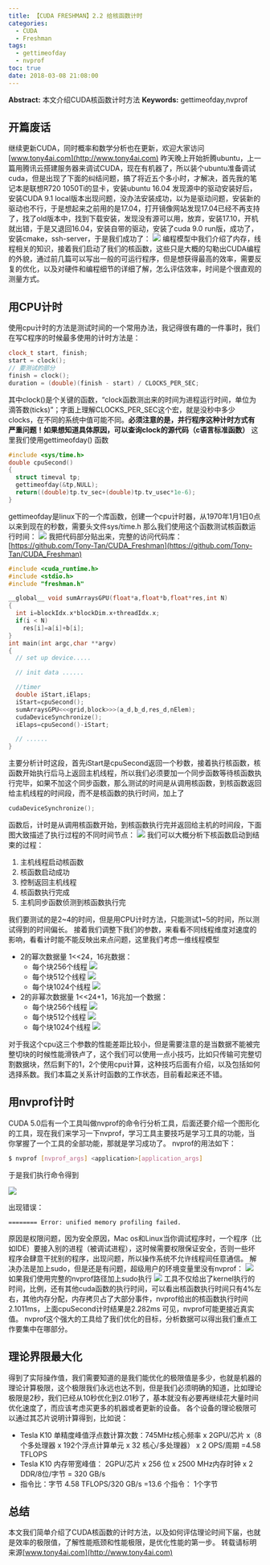 ```yaml
---
title: 【CUDA FRESHMAN】2.2 给核函数计时
categories:
  - CUDA
  - Freshman
tags:
  - gettimeofday
  - nvprof
toc: true
date: 2018-03-08 21:08:00
---
```


**Abstract:** 本文介绍CUDA核函数计时方法
**Keywords:** gettimeofday,nvprof

<!--more-->
## 开篇废话
继续更新CUDA，同时概率和数学分析也在更新，欢迎大家访问[www.tony4ai.com](http://www.tony4ai.com)
昨天晚上开始折腾ubuntu，上一篇用腾讯云搭建服务器来调试CUDA，现在有机器了，所以装个ubuntu准备调试cuda，但是出现了下面的纠结问题，搞了将近五个多小时，才解决，首先我的笔记本是联想R720 1050Ti的显卡，安装ubuntu 16.04 发现源中的驱动安装好后，安装CUDA 9.1 local版本出现问题，没办法安装成功，以为是驱动问题，安装新的驱动也不行，于是想起来之前用的是17.04，打开镜像网站发现17.04已经不再支持了，找了old版本中，找到下载安装，发现没有源可以用，放弃，安装17.10，开机就出错，于是又退回16.04，安装自带的驱动，安装了cuda 9.0 run版，成功了，安装cmake，ssh-server，于是我们成功了：
![](https://tony4ai-1251394096.cos.ap-hongkong.myqcloud.com/blog_images/CUDA-F-2-2-核函数计时/connect.png)
编程模型中我们介绍了内存，线程相关的知识，接着我们启动了我们的核函数，这些只是大概的勾勒出CUDA编程的外貌，通过前几篇可以写出一般的可运行程序，但是想获得最高的效率，需要反复的优化，以及对硬件和编程细节的详细了解，怎么评估效率，时间是个很直观的测量方式。
## 用CPU计时
使用cpu计时的方法是测试时间的一个常用办法，我记得很有趣的一件事时，我们在写C程序的时候最多使用的计时方法是：
```c++
clock_t start, finish;
start = clock();
// 要测试的部分
finish = clock();
duration = (double)(finish - start) / CLOCKS_PER_SEC;
```
其中clock()是个关键的函数，“clock函数测出来的时间为进程运行时间，单位为滴答数(ticks)”；字面上理解CLOCKS_PER_SEC这个宏，就是没秒中多少clocks，在不同的系统中值可能不同。**必须注意的是，并行程序这种计时方式有严重问题！如果想知道具体原因，可以查询clock的源代码（c语言标准函数）**
这里我们使用gettimeofday() 函数
```c++
#include <sys/time.h>
double cpuSecond()
{
  struct timeval tp;
  gettimeofday(&tp,NULL);
  return((double)tp.tv_sec+(double)tp.tv_usec*1e-6);
}
```
gettimeofday是linux下的一个库函数，创建一个cpu计时器，从1970年1月1日0点以来到现在的秒数，需要头文件sys/time.h
那么我们使用这个函数测试核函数运行时间：
![](https://tony4ai-1251394096.cos.ap-hongkong.myqcloud.com/blog_images/CUDA-F-2-2-核函数计时/timer1.png)
我把代码部分贴出来，完整的访问代码库：[https://github.com/Tony-Tan/CUDA_Freshman](https://github.com/Tony-Tan/CUDA_Freshman)

```c++
#include <cuda_runtime.h>
#include <stdio.h>
#include "freshman.h"

__global__ void sumArraysGPU(float*a,float*b,float*res,int N)
{
  int i=blockIdx.x*blockDim.x+threadIdx.x;
  if(i < N)
    res[i]=a[i]+b[i];
}
int main(int argc,char **argv)
{
  // set up device.....

  // init data ......

  //timer
  double iStart,iElaps;
  iStart=cpuSecond();
  sumArraysGPU<<<grid,block>>>(a_d,b_d,res_d,nElem);
  cudaDeviceSynchronize();
  iElaps=cpuSecond()-iStart;

  // ......
}

```
主要分析计时这段，首先iStart是cpuSecond返回一个秒数，接着执行核函数，核函数开始执行后马上返回主机线程，所以我们必须要加一个同步函数等待核函数执行完毕，如果不加这个同步函数，那么测试的时间是从调用核函数，到核函数返回给主机线程的时间段，而不是核函数的执行时间，加上了
```c++
cudaDeviceSynchronize();
```
函数后，计时是从调用核函数开始，到核函数执行完并返回给主机的时间段，下面图大致描述了执行过程的不同时间节点：
![](https://tony4ai-1251394096.cos.ap-hongkong.myqcloud.com/blog_images/CUDA-F-2-2-核函数计时/时间轴.png)
我们可以大概分析下核函数启动到结束的过程：
1. 主机线程启动核函数
2. 核函数启动成功
3. 控制返回主机线程
4. 核函数执行完成
5. 主机同步函数侦测到核函数执行完

我们要测试的是2~4的时间，但是用CPU计时方法，只能测试1~5的时间，所以测试得到的时间偏长。
接着我们调整下我们的参数，来看看不同线程维度对速度的影响，看看计时能不能反映出来点问题，这里我们考虑一维线程模型
- 2的幂次数据量 1<<24，16兆数据：
  - 每个块256个线程
  ![](https://tony4ai-1251394096.cos.ap-hongkong.myqcloud.com/blog_images/CUDA-F-2-2-核函数计时/256_0.png)
  - 每个块512个线程
  ![](https://tony4ai-1251394096.cos.ap-hongkong.myqcloud.com/blog_images/CUDA-F-2-2-核函数计时/512_0.png)
  - 每个块1024个线程
  ![](https://tony4ai-1251394096.cos.ap-hongkong.myqcloud.com/blog_images/CUDA-F-2-2-核函数计时/1024.png)
- 2的非幂次数据量 1<<24+1，16兆加一个数据：
  - 每个块256个线程
  ![](https://tony4ai-1251394096.cos.ap-hongkong.myqcloud.com/blog_images/CUDA-F-2-2-核函数计时/256_1.png)
  - 每个块512个线程
  ![](https://tony4ai-1251394096.cos.ap-hongkong.myqcloud.com/blog_images/CUDA-F-2-2-核函数计时/512_1.png)
  - 每个块1024个线程
  ![](https://tony4ai-1251394096.cos.ap-hongkong.myqcloud.com/blog_images/CUDA-F-2-2-核函数计时/1024_1.png)

对于我这个cpu这三个参数的性能差距比较小，但是需要注意的是当数据不能被完整切块的时候性能滑铁卢了，这个我们可以使用一点小技巧，比如只传输可完整切割数据块，然后剩下的1，2个使用cpu计算，这种技巧后面有介绍，以及包括如何选择系数。我们本篇之关系计时函数的工作状态，目前看起来还不错。
## 用nvprof计时
CUDA 5.0后有一个工具叫做nvprof的命令行分析工具，后面还要介绍一个图形化的工具，现在我们来学习一下nvprof，学习工具主要技巧是学习工具的功能，当你掌握了一个工具的全部功能，那就是学习成功了。
nvprof的用法如下：
```bash
$ nvprof [nvprof_args] <application>[application_args]
```

于是我们执行命令得到

![](https://tony4ai-1251394096.cos.ap-hongkong.myqcloud.com/blog_images/CUDA-F-2-2-核函数计时/nvprof_wrong.png)

出现错误：
```
======== Error: unified memory profiling failed.
```
原因是权限问题，因为安全原因，Mac os和Linux当你调试程序时，一个程序（比如IDE）要接入别的进程（被调试进程），这时候需要权限保证安全，否则一些坏程序会肆意干扰别的程序，出现问题，所以操作系统不允许线程间任意通信。
解决办法是加上sudo，但是还是有问题，超级用户的环境变量里没有nvprof：
![](https://tony4ai-1251394096.cos.ap-hongkong.myqcloud.com/blog_images/CUDA-F-2-2-核函数计时/sudo_wrong.png)
如果我们使用完整的nvprof路径加上sudo执行
![](https://tony4ai-1251394096.cos.ap-hongkong.myqcloud.com/blog_images/CUDA-F-2-2-核函数计时/nvprof_sudo.png)
工具不仅给出了kernel执行的时间，比例，还有其他cuda函数的执行时间，可以看出核函数执行时间只有4%左右，其他内存分配，内存拷贝占了大部分事件，nvprof给出的核函数执行时间2.1011ms，上面cpuSecond计时结果是2.282ms
可见，nvprof可能更接近真实值。
nvprof这个强大的工具给了我们优化的目标，分析数据可以得出我们重点工作要集中在哪部分。

## 理论界限最大化
得到了实际操作值，我们需要知道的是我们能优化的极限值是多少，也就是机器的理论计算极限，这个极限我们永远也达不到，但是我们必须明确的知道，比如理论极限是2秒，我们已经从10秒优化到2.01秒了，基本就没有必要再继续花大量时间优化速度了，而应该考虑买更多的机器或者更新的设备。
各个设备的理论极限可以通过其芯片说明计算得到，比如说：
- Tesla K10 单精度峰值浮点数计算次数：745MHz核心频率 x 2GPU/芯片 x（8个多处理器 x 192个浮点计算单元 x 32 核心/多处理器） x 2 OPS/周期 =4.58 TFLOPS
- Tesla K10 内存带宽峰值： 2GPU/芯片 x 256 位 x 2500 MHz内存时钟 x 2 DDR/8位/字节 = 320 GB/s
- 指令比：字节 4.58 TFLOPS/320 GB/s =13.6 个指令： 1个字节

## 总结
本文我们简单介绍了CUDA核函数的计时方法，以及如何评估理论时间下届，也就是效率的极限值，了解性能瓶颈和性能极限，是优化性能的第一步。
转载请标明来源[www.tony4ai.com](http://www.tony4ai.com)
